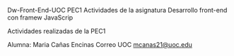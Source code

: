 Dw-Front-End-UOC PEC1
Actividades de la asignatura Desarrollo front-end con framew JavaScrip

Actividades realizadas de la PEC1

Alumna: Maria Cañas Encinas Correo UOC mcanas21@uoc.edu

